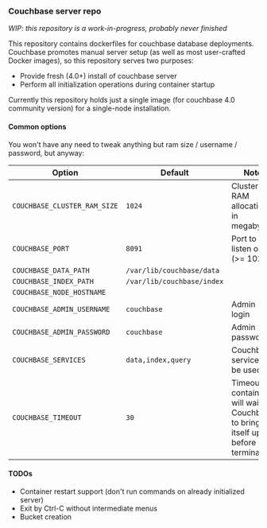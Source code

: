 ### Couchbase server repo

*WIP: this repository is a work-in-progress, probably never finished*

This repository contains dockerfiles for couchbase database deployments.
Couchbase promotes manual server setup (as well as most user-crafted Docker
images), so this repository serves two purposes:

- Provide fresh (4.0+) install of couchbase server
- Perform all initialization operations during container startup

Currently this repository holds just a single image (for couchbase 4.0
community version) for a single-node installation.

#### Common options

You won't have any need to tweak anything but ram size / username / password,
but anyway:

| Option                       | Default                    | Note                                |
|------------------------------|----------------------------|-------------------------------------|
| `COUCHBASE_CLUSTER_RAM_SIZE` | `1024`                     | Cluster RAM allocation in megabytes |
| `COUCHBASE_PORT`             | `8091`                     | Port to listen on (>= 1024)         |
| `COUCHBASE_DATA_PATH`        | `/var/lib/couchbase/data`  ||
| `COUCHBASE_INDEX_PATH`       | `/var/lib/couchbase/index` ||
| `COUCHBASE_NODE_HOSTNAME`    |                            ||
| `COUCHBASE_ADMIN_USERNAME`   | `couchbase`                | Admin login                         |
| `COUCHBASE_ADMIN_PASSWORD`   | `couchbase`                | Admin password                      |
| `COUCHBASE_SERVICES`         | `data,index,query`         | Couchbase services to be used       |
| `COUCHBASE_TIMEOUT`          | `30`                       | Timeout container will wait for Couchbase to bring itself up before termination |

#### TODOs

* Container restart support (don't run commands on already initialized server)
* Exit by Ctrl-C without intermediate menus
* Bucket creation